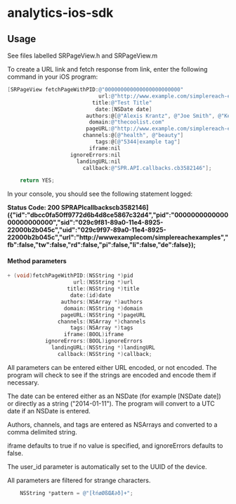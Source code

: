 analytics-ios-sdk
=================

## Usage

See files labelled SRPageView.h and SRPageView.m

To create a URL link and fetch response from link, enter the following command in your iOS program:

```objective-c
[SRPageView fetchPageWithPID:@"000000000000000000000000"
                             url:@"http://www.example.com/simplereach-examples"
                           title:@"Test Title"
                            date:[NSDate date]
                         authors:@[@"Alexis Krantz", @"Joe Smith", @"Kent Brockman"]
                          domain:@"thecoolist.com"
                         pageURL:@"http://www.example.com/simplereach-examples"
                        channels:@[@"health", @"beauty"]
                            tags:@[@"5344|example tag"]
                          iframe:nil
                    ignoreErrors:nil
                      landingURL:nil
                        callback:@"SPR.API.callbacks.cb3582146"];

    return YES;
```

In your console, you should see the following statement logged:

**Status Code: 200
 SPRAPIcallbackscb3582146]({"id":"dbcc0fa50ff9772d6b4d8ce5867c32d4","pid":"000000000000000000000000","sid":"029c9f81-89a0-11e4-8925-22000b2b045c","uid":"029c9f97-89a0-11e4-8925-22000b2b045c","url":"http://wwwexamplecom/simplereachexamples","fb":false,"tw":false,"rd":false,"pi":false,"li":false,"de":false});**

#### Method parameters

```objective-c
+ (void)fetchPageWithPID:(NSString *)pid
                     url:(NSString *)url
                   title:(NSString *)title
                    date:(id)date
                 authors:(NSArray *)authors
                  domain:(NSString *)domain
                 pageURL:(NSString *)pageURL
                channels:(NSArray *)channels
                    tags:(NSArray *)tags
                  iframe:(BOOL)iframe
            ignoreErrors:(BOOL)ignoreErrors
              landingURL:(NSString *)landingURL
                callback:(NSString *)callback;
```

All parameters can be entered either URL encoded, or not encoded. The program will check to see if the strings are encoded and encode them if necessary.

The date can be entered either as an NSDate (for example [NSDate date]) or directly as a string ("2014-01-11"). The program will convert to a UTC date if an NSDate is entered.

Authors, channels, and tags are entered as NSArrays and converted to a comma delimited string.

iframe defaults to true if no value is specified, and ignoreErrors defaults to false.

The user_id parameter is automatically set to the UUID of the device.

All parameters are filtered for strange characters.

```objective-c
    NSString *pattern = @"[łńøØßŒÆ∂ð]+";
```


